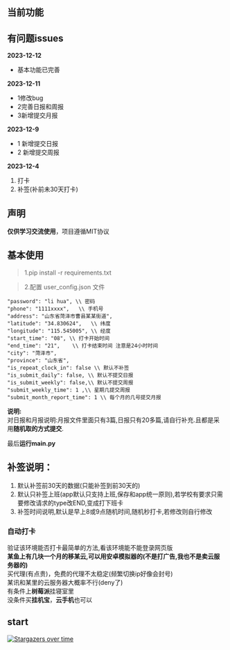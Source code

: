 ## 当前功能
## 有问题issues
**2023-12-12** 
+ 基本功能已完善 

**2023-12-11**
+ 1修改bug
+ 2完善日报和周报
+ 3新增提交月报

**2023-12-9**  
+ 1 新增提交日报
+ 2 新增提交周报
  
**2023-12-4**
1. 打卡
2. 补签(补前未30天打卡)
## 声明

**仅供学习交流使用**，项目遵循MIT协议
## 基本使用
>1.pip install -r requirements.txt   

>2.配置 user_config.json 文件

```angular2html
"password": "li hua", \\ 密码
"phone": "1111xxxx",   \\ 手机号
"address": "山东省菏泽市曹县某某街道",
"latitude": "34.830624",   \\ 纬度
"longitude": "115.545005", \\ 经度
"start_time": "08", \\ 打卡开始时间
"end_time": "21",    \\ 打卡结束时间 注意是24小时时间
"city": "菏泽市",
"province": "山东省",
"is_repeat_clock_in": false \\ 默认不补签
"is_submit_daily": false, \\ 默认不提交日报
"is_submit_weekly": false,\\ 默认不提交周报
"submit_weekly_time": 1 ,\\ 星期几提交周报
"submit_month_report_time": 1 \\ 每个月的几号提交月报

```
**说明:**  
对日报和月报说明:月报文件里面只有3篇,日报只有20多篇,请自行补充.且都是采用**随机取的方式提交**.

最后**运行main.py**

## **补签说明**：
1. 默认补签前30天的数据(只能补签到前30天的)
2. 默认只补签上班(app默认只支持上班,保存和app统一原则),若学校有要求只需要修改请求的type改END,变成打下班卡
3. 补签时间说明,默认是早上8或9点随机时间,随机秒打卡,若修改则自行修改
### 自动打卡
验证该环境能否打卡最简单的方法,看该环境能不能登录网页版   
**某鱼上有几块一个月的移某云,可以用安卓模拟器的(不是打广告,我也不是卖云服务器的)**    
买代理(有点贵)，免费的代理不太稳定(频繁切换ip好像会封号)     
某讯和某里的云服务器大概率不行(deny了)     
有条件上**树莓派**挂寝室里   
没条件买**挂机宝**，**云手机**也可以 
## start
[![Stargazers over time](https://starchart.cc/github123666/gonxueyun.svg)](https://starchart.cc/github123666/gonxueyun)
